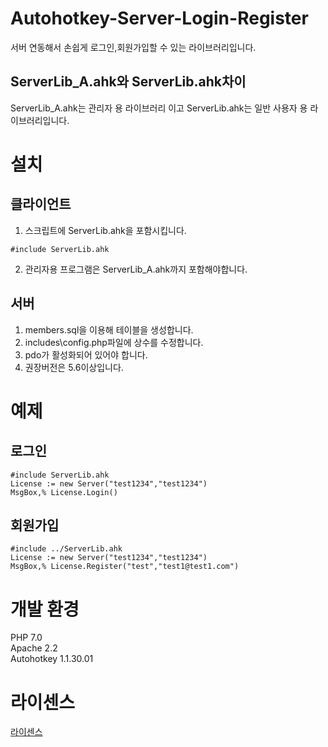 ﻿# Autohotkey-Server-Login-Register
서버 연동해서 손쉽게 로그인,회원가입할 수 있는 라이브러리입니다.

## ServerLib_A.ahk와 ServerLib.ahk차이
ServerLib_A.ahk는 관리자 용 라이브러리 이고 ServerLib.ahk는 일반 사용자 용 라이브러리입니다.

# 설치
## 클라이언트
 1. 스크립트에 ServerLib.ahk을 포함시킵니다.
 ```Autohotkey
#include ServerLib.ahk
 ```
 2. 관리자용 프로그램은 ServerLib_A.ahk까지 포함해야합니다.

 ## 서버
 1. members.sql을 이용해 테이블을 생성합니다.
 2. includes\config.php파일에 상수를 수정합니다.
 3. pdo가 활성화되어 있어야 합니다.
 4. 권장버전은 5.6이상입니다.

# 예제
## 로그인
```Autohotkey
#include ServerLib.ahk
License := new Server("test1234","test1234")
MsgBox,% License.Login()
```
## 회원가입
```Autohotkey
#include ../ServerLib.ahk
License := new Server("test1234","test1234")
MsgBox,% License.Register("test","test1@test1.com")
```
# 개발 환경
PHP 7.0 <br>
Apache 2.2 <br>
Autohotkey 1.1.30.01
# 라이센스
[라이센스](https://github.com/zxc010613/Autohotkey-Server-Login-Register/blob/master/LICENSE)
